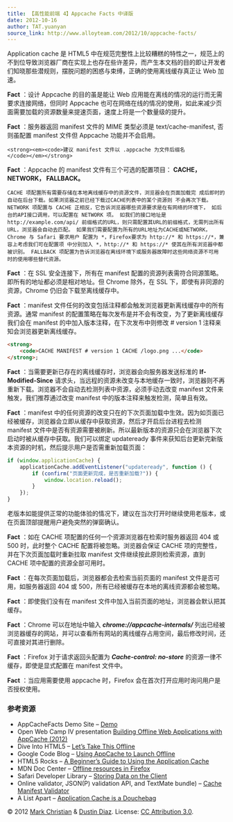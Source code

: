 ```yaml
---
title: 【高性能前端 4】Appcache Facts 中译版
date: 2012-10-16
author: TAT.yuanyan
source_link: http://www.alloyteam.com/2012/10/appcache-facts/
---
```


<!-- {% raw %} - for jekyll -->

Application cache 是 HTML5 中在规范完整性上比较糟糕的特性之一，规范上的不到位导致浏览器厂商在实现上也存在些许差异，而产生本文档的目的即让开发者们知晓那些潜规则，摆脱问题的困惑与束缚，正确的使用离线缓存真正让 Web 加速。

**Fact** ：设计 Appcache 的目的虽是能让 Web 应用能在离线的情况的运行而无需要求连接网络，但同时 Appcache 也可在网络在线的情况的使用，如此来减少页面需要加载的资源数量来提速页面，速度上将是一个数量级的提升。

**Fact** ：服务器返回 manifest 文件的 MIME 类型必须是 text/cache-manifest, 否则虽配置 manifest 文件但 Appcache 功能并不会启用。

    <strong><em><code>建议 manifest 文件以 .appcache 为文件后缀名
    </code></em></strong>

**Fact** ：Appcache 的 manifest 文件有三个可选的配置项目： **CACHE， NETWORK， FALLBACK。**

    CACHE 项配置所有需要存储在本地离线缓存中的资源文件，浏览器会在页面加载完 成后即时的自动在后台下载。如果浏览器之前已经下载过CACHE列表中的某个资源则 不会再次下载。 NETWORK 项配置与 CACHE 正相反，它告诉浏览器哪些资源要求是在有网络的环境下， 如后台的API接口调用，可以配置在 NETWORK 项。 如我们的接口地址是 http://example.com/api/ 前缀格式的URL，则只需配置其URL的前缀格式，无需列出所有URL，浏览器会自动去匹配。 如果我们需要配置为所有的URL地址为CACHE或NETWORK，Chrome 与 Safari 要求用户 配置为 *，Firefox要求为 http://* 和 https://*，兼容上考虑我们可在配置项 中分别加入 *，http://* 和 https://* 使其在所有浏览器中都被识别。 FALLBACK 项配置为告诉浏览器在离线环境下或服务器故障时这些网络资源不可用 时的使用哪些替代资源。

**Fact** ：在 SSL 安全连接下，所有在 manifest 配置的资源列表需符合同源策略。即所有的地址都必须是相对地址。但 Chrome 除外，在 SSL 下，即使有非同源的资源，Chrome 仍旧会下载至离线缓存中。

**Fact** ：manifest 文件任何的改变包括注释都会触发浏览器更新离线缓存中的所有资源。通常 manifest 的配置策略在每次发布是并不会有改变，为了更新离线缓存我们会在 manifest 的中加入版本注释，在下次发布中则修改 # version 1 注释来知会浏览器更新离线缓存。

```html
<strong>
    <code>CACHE MANIFEST # version 1 CACHE /logo.png ...</code>
</strong>;
```

**Fact** ：当需要更新已存在的离线缓存时，浏览器会向服务器发送标准的 **If-Modified-Since** 请求头，当远程的资源未改变与本地缓存一致时，浏览器则不再重新下载。浏览器不会自动去检测列表中资源，必须手动去改变 manifest 文件来触发，我们推荐通过改变 manifest 中的版本注释来触发检测，简单且有效。

**Fact** ：manifest 中的任何资源的改变只在的下次页面加载中生效。因为如页面已经被缓存，浏览器会立即从缓存中获取资源，然后才开启后台进程去检测 manifest 文件中是否有资源需要被刷新。所以最新版本的资源只会在浏览器下次启动时被从缓存中获取。我们可以绑定 updateready 事件来获知后台更新完新版本资源的时机，然后提示用户是否需重新加载页面：

```javascript
if (window.applicationCache) {
    applicationCache.addEventListener("updateready", function () {
        if (confirm("页面更新完成，是否重新加载?")) {
            window.location.reload();
        }
    });
}
```

老版本如能提供正常的功能体验的情况下，建议在当次打开时继续使用老版本，或在页面顶部提醒用户避免突然的弹窗确认。

**Fact** ：如在 CACHE 项配置的任何一个资源浏览器在检索时服务器返回 404 或 500 时，此时整个 CACHE 配置将被忽略。浏览器会保证 CACHE 项的完整性，并在下次页面加载时重新拉取 manifest 文件继续按此原则检索资源，直到 CACHE 项中配置的资源全部可用时。

**Fact** ：在每次页面加载后，浏览器都会去检索当前页面的 manifest 文件是否可用，如服务器返回 404 或 500，所有已经被缓存在本地的离线资源都会被忽略。

**Fact** ：即使我们没有在 manifest 文件中加入当前页面的地址，浏览器会默认把其缓存。

**Fact** ：Chrome 可以在地址中输入 _**chrome://appcache-internals/**_ 列出已经被浏览器缓存的网站，并可以查看所有网站的离线缓存占用空间，最后修改时间，还可直接对其进行删除。

**Fact** ：Firefox 对于请求返回头配置为 **_Cache-control: no-store_** 的资源一律不缓存，即使是显式配置在 manifest 文件中。

**Fact** ：当应用需要使用 appcache 时，Firefox 会在首次打开应用时询问用户是否授权使用。

### 参考资源

-   AppCacheFacts Demo Site – [Demo](http://appcachefacts.info/demo/)
-   Open Web Camp IV presentation [Building Offline Web Applications with AppCache (2012)](http://appcachefacts.info/peterlubbers-owc4/index.html)
-   Dive Into HTML5 – [Let’s Take This Offline](http://diveintohtml5.info/offline.html)
-   Google Code Blog – [Using AppCache to Launch Offline](http://googlecode.blogspot.com/2009/04/gmail-for-mobile-html5-series-using.html)
-   HTML5 Rocks – [A Beginner’s Guide to Using the Application Cache](http://www.html5rocks.com/tutorials/appcache/beginner/)
-   MDN Doc Center – [Offline resources in Firefox](https://developer.mozilla.org/en/offline_resources_in_firefox)
-   Safari Developer Library – [Storing Data on the Client](http://developer.apple.com/library/safari/#documentation/appleapplications/reference/SafariWebContent/Client-SideStorage/Client-SideStorage.html)
-   Online validator, JSON(P) validation API, and TextMate bundle) – [Cache Manifest Validator](http://manifest-validator.com/)
-   A List Apart – [Application Cache is a Douchebag](http://www.alistapart.com/articles/application-cache-is-a-douchebag/)

© 2012 [Mark Christian](http://twitter.com/shinypb) & [Dustin Diaz](http://twitter.com/ded). License: [CC Attribution 3.0](http://creativecommons.org/licenses/by/3.0/).


<!-- {% endraw %} - for jekyll -->